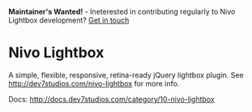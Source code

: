 **Maintainer's Wanted!** - Ineterested in contributing regularly to Nivo Lightbox development? [Get in touch](https://dev7studios.com/support/contact/)

Nivo Lightbox
=============

A simple, flexible, responsive, retina-ready jQuery lightbox plugin. See http://dev7studios.com/nivo-lightbox for more info.

Docs: http://docs.dev7studios.com/category/10-nivo-lightbox
